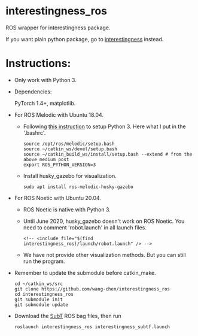 # interestingness_ros

ROS wrapper for interestingness package.

If you want plain python package, go to [interestingness](https://github.com/wang-chen/interestingness) instead.

# Instructions:

* Only work with Python 3.

* Dependencies:
  
     PyTorch 1.4+, matplotlib.

* For ROS Melodic with Ubuntu 18.04.

  * Following [this instruction](https://medium.com/@beta_b0t/how-to-setup-ros-with-python-3-44a69ca36674) to setup Python 3. Here what I put in the '.bashrc'.

        source /opt/ros/melodic/setup.bash
        source ~/catkin_ws/devel/setup.bash
        source ~/catkin_build_ws/install/setup.bash --extend # from the above medium post
        export ROS_PYTHON_VERSION=3

  * Install husky_gazebo for visualization.

        sudo apt install ros-melodic-husky-gazebo

* For ROS Noetic with Ubuntu 20.04.
  
  * ROS Noetic is native with Python 3.

  * Until June 2020, husky_gazebo doesn't work on ROS Noetic.  You need to comment 'robot.launch' in all launch files.

        <!-- <include file="$(find interestingness_ros)/launch/robot.launch" /> -->

  * We have not provide other visualization methods. But you can still run the program.

* Remember to update the submodule before catkin_make.
 
      cd ~/catkin_ws/src
      git clone https://github.com/wang-chen/interestingness_ros
      cd interestingness_ros
      git submodule init
      git submodule update

* Download the [SubT](https://github.com/wang-chen/SubT) ROS bag files, then run

      roslaunch interestingness_ros interestingness_subtf.launch
 
